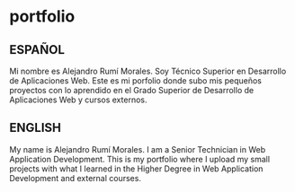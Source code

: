 # portfolio

## ESPAÑOL ##
Mi nombre es Alejandro Rumí Morales. Soy Técnico Superior en Desarrollo de Aplicaciones Web. Este es mi porfolio donde subo mis pequeños proyectos con lo aprendido en el Grado Superior de Desarrollo de Aplicaciones Web y cursos externos.

## ENGLISH ##
My name is Alejandro Rumí Morales. I am a Senior Technician in Web Application Development. This is my portfolio where I upload my small projects with what I learned in the Higher Degree in Web Application Development and external courses.
